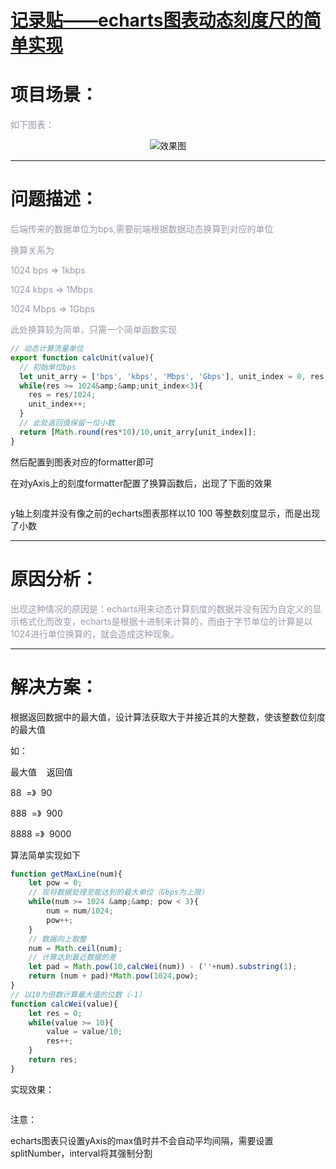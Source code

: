 # [记录贴——echarts图表动态刻度尺的简单实现](https://blog.csdn.net/woaidouya123/article/details/109152016)
<h1><a id="_1"></a>项目场景：</h1> 
<p><span style="color:#999aaa;">如下图表：</span></p> 
<p style="text-align:center;"><img alt="效果图" src="https://img-blog.csdnimg.cn/20201018231143322.png?x-oss-process=image/watermark,type_ZmFuZ3poZW5naGVpdGk,shadow_10,text_aHR0cHM6Ly9ibG9nLmNzZG4ubmV0L3dvYWlkb3V5YTEyMw==,size_16,color_FFFFFF,t_70"></p> 
<hr>
<h1><a id="_7"></a>问题描述：</h1> 
<p><span style="color:#999aaa;">后端传来的数据单位为bps,需要前端根据数据动态换算到对应的单位</span></p> 
<p><span style="color:#999aaa;">换算关系为</span></p> 
<p><span style="color:#999aaa;">1024 bps =&gt; 1kbps</span></p> 
<p><span style="color:#999aaa;">1024 kbps =&gt; 1Mbps</span></p> 
<p><span style="color:#999aaa;">1024 Mbps =&gt; 1Gbps</span></p> 
<p><span style="color:#999aaa;">此处换算较为简单，只需一个简单函数实现</span></p> 

```javascript
// 动态计算流量单位
export function calcUnit(value){
  // 初始单位bps
  let unit_arry = ['bps', 'kbps', 'Mbps', 'Gbps'], unit_index = 0, res = +value;
  while(res >= 1024&amp;&amp;unit_index<3){
    res = res/1024;
    unit_index++;
  }
  // 此处返回值保留一位小数
  return [Math.round(res*10)/10,unit_arry[unit_index]];
}
``` 
<p>然后配置到图表对应的formatter即可</p> 
<p>在对yAxis上的刻度formatter配置了换算函数后，出现了下面的效果</p> 
<p style="text-align:center;"><img alt="" src="https://img-blog.csdnimg.cn/20201018232431316.png?x-oss-process=image/watermark,type_ZmFuZ3poZW5naGVpdGk,shadow_10,text_aHR0cHM6Ly9ibG9nLmNzZG4ubmV0L3dvYWlkb3V5YTEyMw==,size_16,color_FFFFFF,t_70"></p> 
<p>y轴上刻度并没有像之前的echarts图表那样以10 100 等整数刻度显示，而是出现了小数</p> 
<hr>
<h1><a id="_27"></a>原因分析：</h1> 
<p><span style="color:#999aaa;">出现这种情况的原因是：echarts用来动态计算刻度的数据并没有因为自定义的显示格式化而改变，echarts是根据十进制来计算的，而由于字节单位的计算是以1024进行单位换算的，就会造成这种现象。</span></p> 
<hr>
<h1><a id="_34"></a>解决方案：</h1> 
<p>根据返回数据中的最大值，设计算法获取大于并接近其的大整数，使该整数位刻度的最大值</p> 
<p>如：</p> 
<p>最大值&nbsp; &nbsp; 返回值</p> 
<p>88&nbsp; =》&nbsp; 90</p> 
<p>888&nbsp; =》&nbsp; 900</p> 
<p>8888 =》&nbsp; 9000</p> 
<p>算法简单实现如下</p> 

```javascript
function getMaxLine(num){
    let pow = 0;
    // 现将数据处理至能达到的最大单位（Gbps为上限）
    while(num >= 1024 &amp;&amp; pow < 3){
        num = num/1024;
        pow++;
    }
    // 数据向上取整
    num = Math.ceil(num);
    // 计算达到最近数据的差
    let pad = Math.pow(10,calcWei(num)) - (''+num).substring(1);
    return (num + pad)*Math.pow(1024,pow);
}
// 以10为倍数计算最大值的位数（-1）
function calcWei(value){
    let res = 0;
    while(value >= 10){
        value = value/10;
        res++;
    }
    return res;
}
``` 
<p>实现效果：</p> 
<p style="text-align:center;"><img alt="" src="https://img-blog.csdnimg.cn/20201018235551689.png?x-oss-process=image/watermark,type_ZmFuZ3poZW5naGVpdGk,shadow_10,text_aHR0cHM6Ly9ibG9nLmNzZG4ubmV0L3dvYWlkb3V5YTEyMw==,size_16,color_FFFFFF,t_70"></p> 
<p>注意：</p> 
<p>echarts图表只设置yAxis的max值时并不会自动平均间隔，需要设置splitNumber，interval将其强制分割</p>
